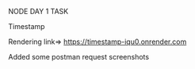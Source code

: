 NODE DAY 1 TASK

Timestamp

Rendering link=>   https://timestamp-iqu0.onrender.com

Added some postman request screenshots
